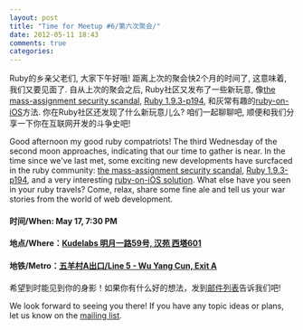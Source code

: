 ```yaml
---
layout: post
title: "Time for Meetup #6/第六次聚会/"
date: 2012-05-11 18:43
comments: true
categories: 
---
```


Ruby的乡亲父老们, 大家下午好哦! 距离上次的聚会快2个月的时间了, 这意味着, 我们又要见面了. 自从上次的聚会之后, Ruby社区又发布了一些新玩意, 像[the mass-assignment security scandal](https://github.com/rails/rails/issues/5228), [Ruby 1.9.3-p194](http://www.ruby-lang.org/en/news/2012/04/20/ruby-1-9-3-p194-is-released/), 和灰常有趣的[ruby-on-iOS](http://www.rubymotion.com/)方法. 你在Ruby社区还发现了什么新玩意儿么? 咱们一起聊聊吧, 顺便和我们分享一下你在互联网开发的斗争史吧! 

Good afternoon my good ruby compatriots! The third Wednesday of the second moon approaches, indicating that our time to gather is near. In the time since we've last met, some exciting new developments have surcfaced in the ruby community: [the mass-assignment security scandal](https://github.com/rails/rails/issues/5228), [Ruby 1.9.3-p194](http://www.ruby-lang.org/en/news/2012/04/20/ruby-1-9-3-p194-is-released/), and a very interesting [ruby-on-iOS solution](http://www.rubymotion.com/). What else have you seen in your ruby travels? Come, relax, share some fine ale and tell us your war stories from the world of web development. 


#### 时间/When: May 17, 7:30 PM
#### 地点/Where：[Kudelabs 明月一路59号, 汉苑 西塔601](http://maps.google.com/maps/place?q=%E5%B9%BF%E5%B7%9E+%E6%98%8E%E6%9C%88%E4%B8%80%E8%B7%AF+%E6%B1%89%E8%8B%91&hl=en&ie=UTF8&cid=2763294127675392599)
#### 地铁/Metro：[五羊村A出口/Line 5 - Wu Yang Cun, Exit A](http://www.exploregz.com/metro/pedia/station/wuyangcun/)


希望到时能见到你的身影！如果你有什么好的想法，发到[邮件列表](http://groups.google.com/groups/gzruby)告诉我们吧!

We look forward to seeing you there! If you have any topic ideas or plans, let us know on the [mailing list](http://groups.google.com/groups/gzruby).
